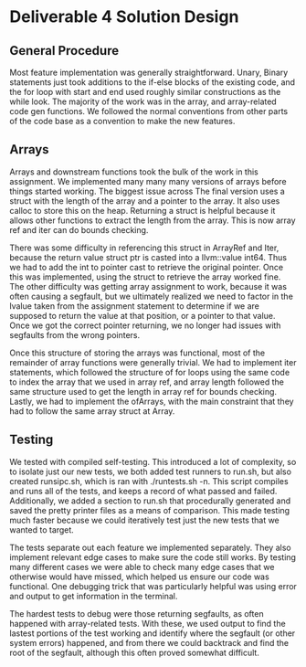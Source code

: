# Deliverable 4 Solution Design

## General Procedure
Most feature implementation was generally straightforward. Unary, Binary statements just took additions to the if-else blocks of the existing code, and the for loop with start and end used roughly similar constructions as the while look. The majority of the work was in the array, and array-related code gen functions. We followed the normal conventions from other parts of the code base as a convention to make the new features. 

## Arrays
Arrays and downstream functions took the bulk of the work in this assignment. We implemented many many many versions of arrays before things started working. The biggest issue across  The final version uses a struct with the length of the array and a pointer to the array. It also uses calloc to store this on the heap. Returning a struct is helpful because it allows other functions to extract the length from the array. This is now array ref and iter can do bounds checking.

There was some difficulty in referencing this struct in ArrayRef and Iter, because the return value struct ptr is casted into a llvm::value int64. Thus we had to add the int to pointer cast to retrieve the original pointer. Once this was implemented, using the struct to retrieve the array worked fine. The other difficulty was getting array assignment to work, because it was often causing a segfault, but we ultimately realized we need to factor in the lvalue taken from the assignment statement to determine if we are supposed to return the value at that position, or a pointer to that value. Once we got the correct pointer returning, we no longer had issues with segfaults from the wrong pointers.

Once this structure of storing the arrays was functional, most of the remainder of array functions were generally trivial. We had to implement iter statements, which followed the structure of for loops using the same code to index the array that we used in array ref, and array length followed the same structure used to get the length in array ref for bounds checking. Lastly, we had to implement the ofArrays, with the main constraint that they had to follow the same array struct at Array.

## Testing 

We tested with compiled self-testing. This introduced a lot of complexity, so to isolate just our new tests, we both added test runners to run.sh, but also created runsipc.sh, which is ran with ./runtests.sh -n. This script compiles and runs all of the tests, and keeps a record of what passed and failed. Additionally, we added a section to run.sh that procedurally generated and saved the pretty printer files as a means of comparison. This made testing much faster because we could iteratively test just the new tests that we wanted to target.

The tests separate out each feature we implemented separately. They also implement relevant edge cases to make sure the code still works. By testing many different cases we were able to check many edge cases that we otherwise would have missed, which helped us ensure our code was functional. One debugging trick that was particularly helpful was using error and output to get information in the terminal.

The hardest tests to debug were those returning segfaults, as often happened with array-related tests. With these, we used output to find the lastest portions of the test working and identify where the segfault (or other system errors) happened, and from there we could backtrack and find the root of the segfault, although this often proved somewhat difficult. 



